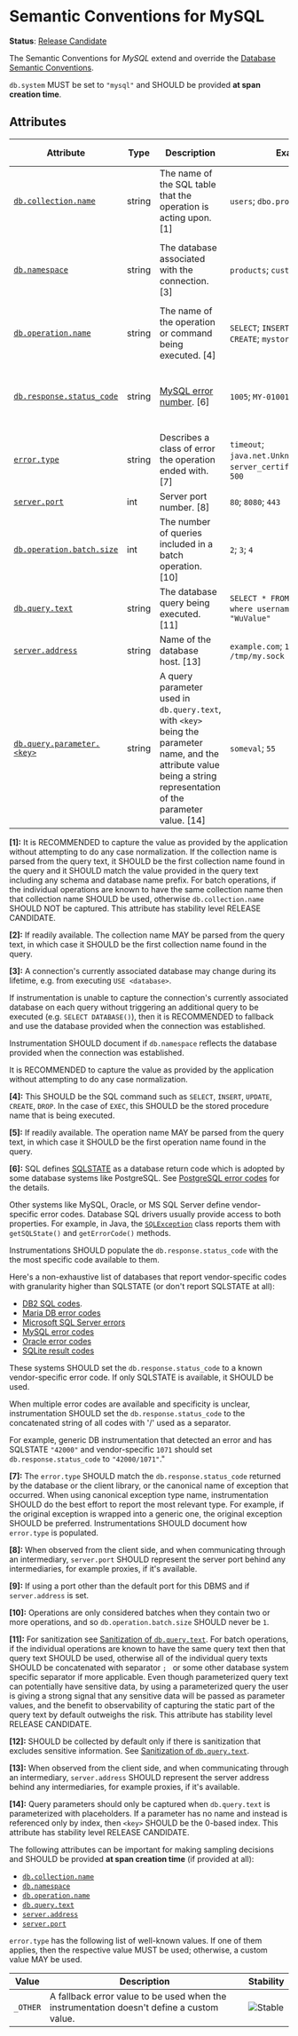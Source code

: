 <!--- Hugo front matter used to generate the website version of this page:
linkTitle: MySQL
--->

# Semantic Conventions for MySQL

**Status**: [Release Candidate][DocumentStatus]

The Semantic Conventions for *MySQL* extend and override the [Database Semantic Conventions](database-spans.md).

`db.system` MUST be set to `"mysql"` and SHOULD be provided **at span creation time**.

## Attributes

<!-- semconv db.mysql -->
<!-- NOTE: THIS TEXT IS AUTOGENERATED. DO NOT EDIT BY HAND. -->
<!-- see templates/registry/markdown/snippet.md.j2 -->
<!-- prettier-ignore-start -->
<!-- markdownlint-capture -->
<!-- markdownlint-disable -->

| Attribute  | Type | Description  | Examples  | [Requirement Level](https://opentelemetry.io/docs/specs/semconv/general/attribute-requirement-level/) | Stability |
|---|---|---|---|---|---|
| [`db.collection.name`](/docs/attributes-registry/db.md) | string | The name of the SQL table that the operation is acting upon. [1] | `users`; `dbo.products` | `Conditionally Required` [2] | ![Experimental](https://img.shields.io/badge/-experimental-blue) |
| [`db.namespace`](/docs/attributes-registry/db.md) | string | The database associated with the connection. [3] | `products`; `customers` | `Conditionally Required` If available without an additional network call. | ![Experimental](https://img.shields.io/badge/-experimental-blue) |
| [`db.operation.name`](/docs/attributes-registry/db.md) | string | The name of the operation or command being executed. [4] | `SELECT`; `INSERT`; `UPDATE`; `DELETE`; `CREATE`; `mystoredproc` | `Conditionally Required` [5] | ![Experimental](https://img.shields.io/badge/-experimental-blue) |
| [`db.response.status_code`](/docs/attributes-registry/db.md) | string | [MySQL error number](https://dev.mysql.com/doc/mysql-errors/9.0/en/error-reference-introduction.html). [6] | `1005`; `MY-010016` | `Conditionally Required` If response has ended with warning or an error. | ![Experimental](https://img.shields.io/badge/-experimental-blue) |
| [`error.type`](/docs/attributes-registry/error.md) | string | Describes a class of error the operation ended with. [7] | `timeout`; `java.net.UnknownHostException`; `server_certificate_invalid`; `500` | `Conditionally Required` If and only if the operation failed. | ![Stable](https://img.shields.io/badge/-stable-lightgreen) |
| [`server.port`](/docs/attributes-registry/server.md) | int | Server port number. [8] | `80`; `8080`; `443` | `Conditionally Required` [9] | ![Stable](https://img.shields.io/badge/-stable-lightgreen) |
| [`db.operation.batch.size`](/docs/attributes-registry/db.md) | int | The number of queries included in a batch operation. [10] | `2`; `3`; `4` | `Recommended` | ![Experimental](https://img.shields.io/badge/-experimental-blue) |
| [`db.query.text`](/docs/attributes-registry/db.md) | string | The database query being executed. [11] | `SELECT * FROM wuser_table where username = ?`; `SET mykey "WuValue"` | `Recommended` [12] | ![Experimental](https://img.shields.io/badge/-experimental-blue) |
| [`server.address`](/docs/attributes-registry/server.md) | string | Name of the database host. [13] | `example.com`; `10.1.2.80`; `/tmp/my.sock` | `Recommended` | ![Stable](https://img.shields.io/badge/-stable-lightgreen) |
| [`db.query.parameter.<key>`](/docs/attributes-registry/db.md) | string | A query parameter used in `db.query.text`, with `<key>` being the parameter name, and the attribute value being a string representation of the parameter value. [14] | `someval`; `55` | `Opt-In` | ![Experimental](https://img.shields.io/badge/-experimental-blue) |

**[1]:** It is RECOMMENDED to capture the value as provided by the application without attempting to do any case normalization.
If the collection name is parsed from the query text, it SHOULD be the first collection name found in the query and it SHOULD match the value provided in the query text including any schema and database name prefix.
For batch operations, if the individual operations are known to have the same collection name then that collection name SHOULD be used, otherwise `db.collection.name` SHOULD NOT be captured.
This attribute has stability level RELEASE CANDIDATE.

**[2]:** If readily available. The collection name MAY be parsed from the query text, in which case it SHOULD be the first collection name found in the query.

**[3]:** A connection's currently associated database may change during its lifetime, e.g. from executing `USE <database>`.

If instrumentation is unable to capture the connection's currently associated database on each query
without triggering an additional query to be executed (e.g. `SELECT DATABASE()`),
then it is RECOMMENDED to fallback and use the database provided when the connection was established.

Instrumentation SHOULD document if `db.namespace` reflects the database provided when the connection was established.

It is RECOMMENDED to capture the value as provided by the application without attempting to do any case normalization.

**[4]:** This SHOULD be the SQL command such as `SELECT`, `INSERT`, `UPDATE`, `CREATE`, `DROP`.
In the case of `EXEC`, this SHOULD be the stored procedure name that is being executed.

**[5]:** If readily available. The operation name MAY be parsed from the query text, in which case it SHOULD be the first operation name found in the query.

**[6]:** SQL defines [SQLSTATE](https://wikipedia.org/wiki/SQLSTATE) as a database
return code which is adopted by some database systems like PostgreSQL.
See [PostgreSQL error codes](https://www.postgresql.org/docs/current/errcodes-appendix.html)
for the details.

Other systems like MySQL, Oracle, or MS SQL Server define vendor-specific
error codes. Database SQL drivers usually provide access to both properties.
For example, in Java, the [`SQLException`](https://docs.oracle.com/javase/8/docs/api/java/sql/SQLException.html)
class reports them with `getSQLState()` and `getErrorCode()` methods.

Instrumentations SHOULD populate the `db.response.status_code` with the
the most specific code available to them.

Here's a non-exhaustive list of databases that report vendor-specific
codes with granularity higher than SQLSTATE (or don't report SQLSTATE
at all):

- [DB2 SQL codes](https://www.ibm.com/docs/db2-for-zos/12?topic=codes-sql).
- [Maria DB error codes](https://mariadb.com/kb/en/mariadb-error-code-reference/)
- [Microsoft SQL Server errors](https://docs.microsoft.com/sql/relational-databases/errors-events/database-engine-events-and-errors)
- [MySQL error codes](https://dev.mysql.com/doc/mysql-errors/9.0/en/error-reference-introduction.html)
- [Oracle error codes](https://docs.oracle.com/cd/B28359_01/server.111/b28278/toc.htm)
- [SQLite result codes](https://www.sqlite.org/rescode.html)

These systems SHOULD set the `db.response.status_code` to a
known vendor-specific error code. If only SQLSTATE is available,
it SHOULD be used.

When multiple error codes are available and specificity is unclear,
instrumentation SHOULD set the `db.response.status_code` to the
concatenated string of all codes with '/' used as a separator.

For example, generic DB instrumentation that detected an error and has
SQLSTATE `"42000"` and vendor-specific `1071` should set
`db.response.status_code` to `"42000/1071"`."

**[7]:** The `error.type` SHOULD match the `db.response.status_code` returned by the database or the client library, or the canonical name of exception that occurred.
When using canonical exception type name, instrumentation SHOULD do the best effort to report the most relevant type. For example, if the original exception is wrapped into a generic one, the original exception SHOULD be preferred.
Instrumentations SHOULD document how `error.type` is populated.

**[8]:** When observed from the client side, and when communicating through an intermediary, `server.port` SHOULD represent the server port behind any intermediaries, for example proxies, if it's available.

**[9]:** If using a port other than the default port for this DBMS and if `server.address` is set.

**[10]:** Operations are only considered batches when they contain two or more operations, and so `db.operation.batch.size` SHOULD never be `1`.

**[11]:** For sanitization see [Sanitization of `db.query.text`](../../docs/database/database-spans.md#sanitization-of-dbquerytext).
For batch operations, if the individual operations are known to have the same query text then that query text SHOULD be used, otherwise all of the individual query texts SHOULD be concatenated with separator `; ` or some other database system specific separator if more applicable.
Even though parameterized query text can potentially have sensitive data, by using a parameterized query the user is giving a strong signal that any sensitive data will be passed as parameter values, and the benefit to observability of capturing the static part of the query text by default outweighs the risk.
This attribute has stability level RELEASE CANDIDATE.

**[12]:** SHOULD be collected by default only if there is sanitization that excludes sensitive information. See [Sanitization of `db.query.text`](../../docs/database/database-spans.md#sanitization-of-dbquerytext).

**[13]:** When observed from the client side, and when communicating through an intermediary, `server.address` SHOULD represent the server address behind any intermediaries, for example proxies, if it's available.

**[14]:** Query parameters should only be captured when `db.query.text` is parameterized with placeholders.
If a parameter has no name and instead is referenced only by index, then `<key>` SHOULD be the 0-based index.
This attribute has stability level RELEASE CANDIDATE.

The following attributes can be important for making sampling decisions
and SHOULD be provided **at span creation time** (if provided at all):

* [`db.collection.name`](/docs/attributes-registry/db.md)
* [`db.namespace`](/docs/attributes-registry/db.md)
* [`db.operation.name`](/docs/attributes-registry/db.md)
* [`db.query.text`](/docs/attributes-registry/db.md)
* [`server.address`](/docs/attributes-registry/server.md)
* [`server.port`](/docs/attributes-registry/server.md)

`error.type` has the following list of well-known values. If one of them applies, then the respective value MUST be used; otherwise, a custom value MAY be used.

| Value  | Description | Stability |
|---|---|---|
| `_OTHER` | A fallback error value to be used when the instrumentation doesn't define a custom value. | ![Stable](https://img.shields.io/badge/-stable-lightgreen) |

<!-- markdownlint-restore -->
<!-- prettier-ignore-end -->
<!-- END AUTOGENERATED TEXT -->
<!-- endsemconv -->

[DocumentStatus]: https://opentelemetry.io/docs/specs/otel/document-status
